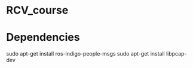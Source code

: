 # RCV_course

# Dependencies

sudo apt-get install ros-indigo-people-msgs
sudo apt-get install libpcap-dev